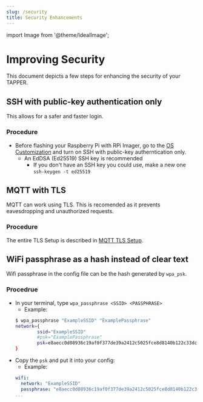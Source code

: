 ```yaml
---
slug: /security
title: Security Enhancements
---
```


import Image from '@theme/IdealImage';

# Improving Security

This document depicts a few steps for enhancing the security of your TAPPER.

## SSH with public-key authentication only

This allows for a safer and faster login.

### Procedure

- Before flashing your Raspberry Pi with RPi Imager, go to the [OS Customization](https://www.raspberrypi.com/documentation/computers/getting-started.html#advanced-options) and turn on SSH with public-key autherntication only.
  - An EdDSA (Ed25519) SSH key is recommended
    - If you don't have an SSH key you could use, make a new one `ssh-keygen -t ed25519`

## MQTT with TLS

MQTT can work using TLS. This is recomended as it prevents eavesdropping and unauthorized requests. 

### Procedure

The entire TLS Setup is described in [MQTT TLS Setup](tls-setup).

## WiFi passphrase as a hash instead of clear text

Wifi passphrase in the config file can be the hash generated by `wpa_psk`.

### Procedrue

- In your terminal, type `wpa_passphrase <SSID> <PASSPHRASE>`
  - Example:
  ```bash
  $ wpa_passphrase "ExampleSSID" "ExamplePassphrase"
  network={
          ssid="ExampleSSID"
          #psk="ExamplePassphrase"
          psk=e8aecc0d08936c19af0f377de39a2412c5025fce8d8140b122c33dc346ae3b10
  }
  ```
- Copy the `psk` and put it into your config:
  - Example:
  ```yaml
  wifi:
    network: "ExampleSSID"
    passphrase: "e8aecc0d08936c19af0f377de39a2412c5025fce8d8140b122c33dc346ae3b10"
  ...
  ``` 
  